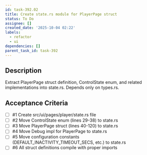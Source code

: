 ```yaml
---
id: task-392.02
title: Create state.rs module for PlayerPage struct
status: To Do
assignee: []
created_date: '2025-10-04 02:22'
labels:
  - refactor
  - ui
dependencies: []
parent_task_id: task-392
---
```


## Description

<!-- SECTION:DESCRIPTION:BEGIN -->
Extract PlayerPage struct definition, ControlState enum, and related implementations into state.rs. Depends only on types.rs.
<!-- SECTION:DESCRIPTION:END -->

## Acceptance Criteria
<!-- AC:BEGIN -->
- [ ] #1 Create src/ui/pages/player/state.rs file
- [ ] #2 Move ControlState enum (lines 29-38) to state.rs
- [ ] #3 Move PlayerPage struct (lines 40-120) to state.rs
- [ ] #4 Move Debug impl for PlayerPage to state.rs
- [ ] #5 Move configuration constants (DEFAULT_INACTIVITY_TIMEOUT_SECS, etc.) to state.rs
- [ ] #6 All struct definitions compile with proper imports
<!-- AC:END -->
